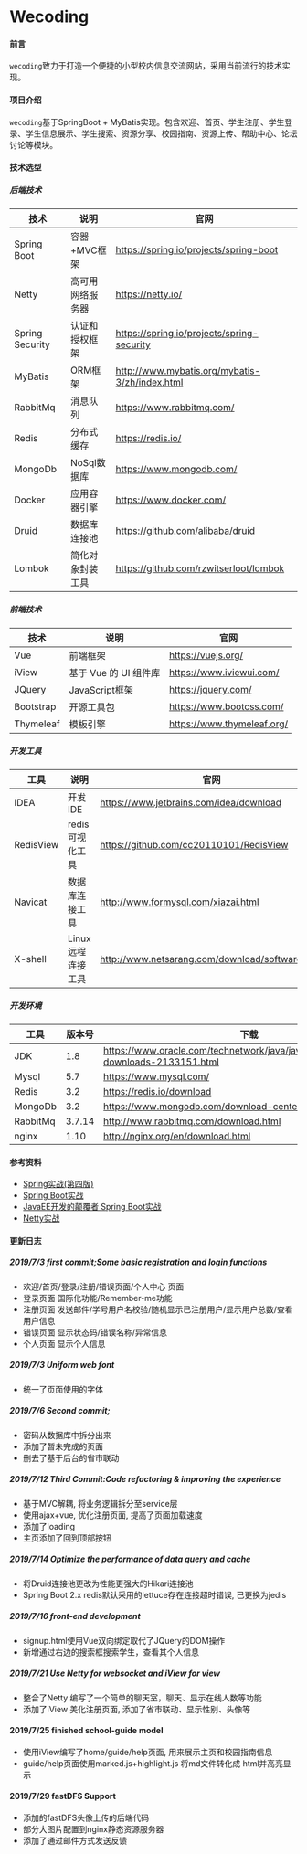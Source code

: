 # Wecoding

#### 前言
`wecoding`致力于打造一个便捷的小型校内信息交流网站，采用当前流行的技术实现。
#### 项目介绍
`wecoding`基于SpringBoot + MyBatis实现。包含欢迎、首页、学生注册、学生登录、学生信息展示、学生搜索、资源分享、校园指南、资源上传、帮助中心、论坛讨论等模块。

#### 技术选型
##### 后端技术

| 技术      | 说明    |  官网  |
| ------  | -----   | ---- |
| Spring Boot        | 容器+MVC框架     |   https://spring.io/projects/spring-boot   |
| Netty     |  高可用网络服务器 |  https://netty.io/ |
| Spring Security        | 认证和授权框架     |   https://spring.io/projects/spring-security    |
| MyBatis    |   ORM框架    |   http://www.mybatis.org/mybatis-3/zh/index.html   |
| RabbitMq |  消息队列    |  	https://www.rabbitmq.com/|
| Redis | 分布式缓存 |	https://redis.io/ |
| MongoDb | 	NoSql数据库 | https://www.mongodb.com/| 
| Docker |	应用容器引擎 |	https://www.docker.com/|
| Druid |	数据库连接池 | https://github.com/alibaba/druid|
|Lombok |	简化对象封装工具 | https://github.com/rzwitserloot/lombok|
    
##### 前端技术
   
|技术      | 说明    |  官网|  
| ----- | ----- | ---- |
|Vue	|前端框架	|https://vuejs.org/|
|iView| 基于 Vue 的 UI 组件库| https://www.iviewui.com/ |
|JQuery| JavaScript框架|https://jquery.com/|
|Bootstrap|开源工具包|https://www.bootcss.com/|
|Thymeleaf|模板引擎|https://www.thymeleaf.org/|
 
##### 开发工具
   
| 工具      | 说明    |  官网  |
| ----- | ----- | ---- |
|IDEA	| 开发IDE |	https://www.jetbrains.com/idea/download|
|RedisView| redis可视化工具|https://github.com/cc20110101/RedisView|
|Navicat	|数据库连接工具	|http://www.formysql.com/xiazai.html|
|X-shell|	Linux远程连接工具	|http://www.netsarang.com/download/software.html|
  
##### 开发环境
  
| 工具      | 版本号    |  下载  |
| ----- | ----- | ---- |
|JDK |	1.8	|https://www.oracle.com/technetwork/java/javase/downloads/jdk8-downloads-2133151.html|
|Mysql	|5.7|	https://www.mysql.com/|
|Redis |	3.2 |	https://redis.io/download|
|MongoDb|	3.2	|https://www.mongodb.com/download-center|
|RabbitMq|	3.7.14|	http://www.rabbitmq.com/download.html|
|nginx|	1.10	|http://nginx.org/en/download.html|

#### 参考资料
* [Spring实战(第四版)](https://book.douban.com/subject/26767354/)
* [Spring Boot实战](https://book.douban.com/subject/26857423/)
* [JavaEE开发的颠覆者 Spring Boot实战](https://book.douban.com/subject/26762595/)
* [Netty实战](https://book.douban.com/subject/27038538/)

#### 更新日志
##### 2019/7/3  first commit;Some basic registration and login functions
* 欢迎/首页/登录/注册/错误页面/个人中心 页面
* 登录页面  国际化功能/Remember-me功能
* 注册页面  发送邮件/学号用户名校验/随机显示已注册用户/显示用户总数/查看用户信息
* 错误页面  显示状态码/错误名称/异常信息
* 个人页面  显示个人信息
##### 2019/7/3  Uniform web font
* 统一了页面使用的字体
##### 2019/7/6 Second commit;
* 密码从数据库中拆分出来
* 添加了暂未完成的页面
* 删去了基于后台的省市联动
##### 2019/7/12 Third Commit:Code refactoring & improving the experience
* 基于MVC解耦,  将业务逻辑拆分至service层
* 使用ajax+vue,  优化注册页面,  提高了页面加载速度
* 添加了loading
* 主页添加了回到顶部按钮
##### 2019/7/14 Optimize the performance of data query and cache
* 将Druid连接池更改为性能更强大的Hikari连接池
* Spring Boot 2.x redis默认采用的lettuce存在连接超时错误,  已更换为jedis
##### 2019/7/16 front-end development
* signup.html使用Vue双向绑定取代了JQuery的DOM操作
* 新增通过右边的搜索框搜索学生，查看其个人信息
##### 2019/7/21 Use Netty for websocket and iView for view
* 整合了Netty 编写了一个简单的聊天室，聊天、显示在线人数等功能
* 添加了iView 美化注册页面,  添加了省市联动、显示性别、头像等
#### 2019/7/25 finished school-guide model
* 使用iView编写了home/guide/help页面,  用来展示主页和校园指南信息
* guide/help页面使用marked.js+highlight.js 将md文件转化成 html并高亮显示
#### 2019/7/29 fastDFS Support
* 添加的fastDFS头像上传的后端代码
* 部分大图片配置到nginx静态资源服务器
* 添加了通过邮件方式发送反馈